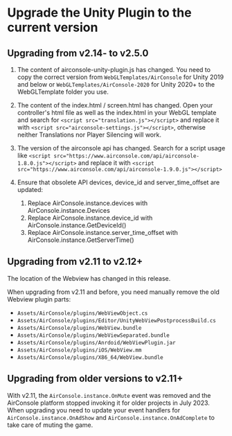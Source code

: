 
# Upgrade the Unity Plugin to the current version

## Upgrading from v2.14- to v2.5.0

1. The content of airconsole-unity-plugin.js has changed.
   You need to copy the correct version from `WebGLTemplates/AirConsole` for Unity 2019 and below or `WebGLTemplates/AirConsole-2020` for Unity 2020+ to the WebGLTemplate folder you use.

2. The content of the index.html / screen.html has changed.
   Open your controller's html file as well as the index.html in your WebGL template and search for `<script src="translation.js"></script>` and replace it with `<script src="airconsole-settings.js"></script>`, otherwise neither Translations nor Player Silencing will work.

3. The version of the airconsole api has changed.
   Search for a script usage like `<script src="https://www.airconsole.com/api/airconsole-1.8.0.js"></script>` and replace it with `<script src="https://www.airconsole.com/api/airconsole-1.9.0.js"></script>`

4. Ensure that obsolete API devices, device_id and server_time_offset are updated:
    1. Replace AirConsole.instance.devices with AirConsole.instance.Devices
    2. Replace AirConsole.instance.device_id with AirConsole.instance.GetDeviceId()
    3. Replace AirConsole.instance.server_time_offset with AirConsole.instance.GetServerTime()

## Upgrading from v2.11 to v2.12+

The location of the Webview has changed in this release.

When upgrading from v2.11 and before, you need manually remove the old Webview plugin parts:

- `Assets/AirConsole/plugins/WebViewObject.cs`
- `Assets/AirConsole/plugins/Editor/UnityWebViewPostprocessBuild.cs`
- `Assets/AirConsole/plugins/WebView.bundle`
- `Assets/AirConsole/plugins/WebViewSeparated.bundle`
- `Assets/AirConsole/plugins/Anrdoid/WebViewPlugin.jar`
- `Assets/AirConsole/plugins/iOS/WebView.mm`
- `Assets/AirConsole/plugins/X86_64/WebView.bundle`

## Upgrading from older versions to v2.11+

With v2.11, the `AirConsole.instance.OnMute` event was removed and the AirConsole platform stopped invoking it for older projects in July 2023.
When upgrading you need to update your event handlers for `AirConsole.instance.OnAdShow` and `AirConsole.instance.OnAdComplete` to take care of muting the game.